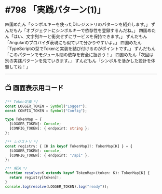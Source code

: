 # #798 「実践パターン(1)」

四国めたん「シンボルキーを使ったDIレジストリのパターンを紹介します。」
ずんだもん「オブジェクトにシンボルキーで依存性を登録するんだね。」
四国めたん「はい、文字列キーと衝突せずにサービスを保持できます。」
ずんだもん「Angularのプロバイダ表現にも似ていて分かりやすいよ。」
四国めたん「TypeScriptの型でTokenと実装を結び付けるのがポイントです。」
ずんだもん「このパターンでモジュール間の依存を安全に扱おう！」
四国めたん「次回は別の実践パターンを見ていきます。」
ずんだもん「シンボルを活かした設計を体験してね！」

---

## 📺 画面表示用コード

```typescript
/** Token定義 */
const LOGGER_TOKEN = Symbol("Logger");
const CONFIG_TOKEN = Symbol("Config");

type TokenMap = {
  [LOGGER_TOKEN]: Console;
  [CONFIG_TOKEN]: { endpoint: string };
};

/** レジストリ */
const registry: { [K in keyof TokenMap]?: TokenMap[K] } = {
  [LOGGER_TOKEN]: console,
  [CONFIG_TOKEN]: { endpoint: "/api" },
};

/** 解決 */
function resolve<K extends keyof TokenMap>(token: K): TokenMap[K] {
  return registry[token]!;
}
console.log(resolve(LOGGER_TOKEN).log("ready"));
```
